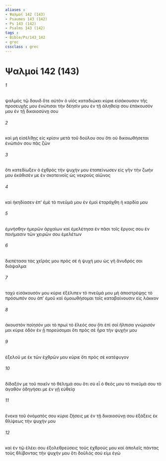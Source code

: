 ```yaml
---
aliases : 
- Ψαλμοί 142 (143)
- Psaumes 143 (142)
- Ps 143 (142)
- Psalms 143 (142)
tags : 
- Bible/Ps/143_142
- grec
cssclass : grec
---
```


# Ψαλμοί 142 (143)

###### 1
ψαλμὸς τῷ δαυιδ ὅτε αὐτὸν ὁ υἱὸς καταδιώκει κύριε εἰσάκουσον τῆς προσευχῆς μου ἐνώτισαι τὴν δέησίν μου ἐν τῇ ἀληθείᾳ σου ἐπάκουσόν μου ἐν τῇ δικαιοσύνῃ σου
###### 2
καὶ μὴ εἰσέλθῃς εἰς κρίσιν μετὰ τοῦ δούλου σου ὅτι οὐ δικαιωθήσεται ἐνώπιόν σου πᾶς ζῶν
###### 3
ὅτι κατεδίωξεν ὁ ἐχθρὸς τὴν ψυχήν μου ἐταπείνωσεν εἰς γῆν τὴν ζωήν μου ἐκάθισέν με ἐν σκοτεινοῖς ὡς νεκροὺς αἰῶνος
###### 4
καὶ ἠκηδίασεν ἐπ' ἐμὲ τὸ πνεῦμά μου ἐν ἐμοὶ ἐταράχθη ἡ καρδία μου
###### 5
ἐμνήσθην ἡμερῶν ἀρχαίων καὶ ἐμελέτησα ἐν πᾶσι τοῖς ἔργοις σου ἐν ποιήμασιν τῶν χειρῶν σου ἐμελέτων
###### 6
διεπέτασα τὰς χεῖράς μου πρὸς σέ ἡ ψυχή μου ὡς γῆ ἄνυδρός σοι διάψαλμα
###### 7
ταχὺ εἰσάκουσόν μου κύριε ἐξέλιπεν τὸ πνεῦμά μου μὴ ἀποστρέψῃς τὸ πρόσωπόν σου ἀπ' ἐμοῦ καὶ ὁμοιωθήσομαι τοῖς καταβαίνουσιν εἰς λάκκον
###### 8
ἀκουστὸν ποίησόν μοι τὸ πρωὶ τὸ ἔλεός σου ὅτι ἐπὶ σοὶ ἤλπισα γνώρισόν μοι κύριε ὁδὸν ἐν ᾗ πορεύσομαι ὅτι πρὸς σὲ ἦρα τὴν ψυχήν μου
###### 9
ἐξελοῦ με ἐκ τῶν ἐχθρῶν μου κύριε ὅτι πρὸς σὲ κατέφυγον
###### 10
δίδαξόν με τοῦ ποιεῖν τὸ θέλημά σου ὅτι σὺ εἶ ὁ θεός μου τὸ πνεῦμά σου τὸ ἀγαθὸν ὁδηγήσει με ἐν γῇ εὐθείᾳ
###### 11
ἕνεκα τοῦ ὀνόματός σου κύριε ζήσεις με ἐν τῇ δικαιοσύνῃ σου ἐξάξεις ἐκ θλίψεως τὴν ψυχήν μου
###### 12
καὶ ἐν τῷ ἐλέει σου ἐξολεθρεύσεις τοὺς ἐχθρούς μου καὶ ἀπολεῖς πάντας τοὺς θλίβοντας τὴν ψυχήν μου ὅτι δοῦλός σού εἰμι ἐγώ
